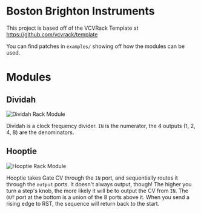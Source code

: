 # Boston Brighton Instruments

This project is based off of the VCVRack Template at https://github.com/vcvrack/template

You can find patches in `examples/` showing off how the modules can be used.

# Modules
## Dividah
![Dividah Rack Module](https://github.com/tnorris/BBI/blob/master/doc/dividah.png?raw=true)

Dividah is a clock frequency divider. `IN` is the numerator, the 4 outputs (1, 2, 4, 8) are the denominators.

## Hooptie
![Hooptie Rack Module](https://github.com/tnorris/BBI/blob/master/doc/hooptie.png?raw=true)

Hooptie takes Gate CV through the `IN` port, and sequentially routes it through the `output` ports. It doesn't always output, though! The higher you turn a step's knob, the more likely it will be to output the CV from `IN`. The `OUT` port at the bottom is a union of the 8 ports above it. When you send a rising edge to RST, the sequence will return back to the start.
